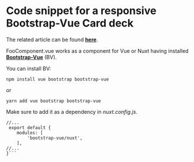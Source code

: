 # Code snippet for a responsive Bootstrap-Vue Card deck

The related article can be found <a href="#" target="_blank"><b>here</b></a>.

FooComponent.vue works as a component for Vue or Nuxt having installed <a href="https://bootstrap-vue.org/" target="_blank"><b>Bootstrap-Vue</b></a> (BV).


You can install BV:

[//]: # (With npm)
<code>npm install vue bootstrap bootstrap-vue</code>

or

[//]: # (With yarn)
<code>yarn add vue bootstrap bootstrap-vue</code>

Make sure to add it as a dependency in <i>nuxt.config.js</i>.


```js[nuxt.config.js]
//...
 export default {
    modules: [
        'bootstrap-vue/nuxt',
    ],
//...
}```
